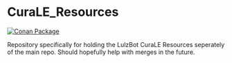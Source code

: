 # CuraLE_Resources

[![Conan Package](https://img.shields.io/github/actions/workflow/lulzbot3d/CuraLE_Resources/conan-package.yml?style=for-the-badge)](https://github.com/lulzbot3d/CuraLE_Resources/actions/workflows/conan-package.yml)

Repository specifically for holding the LulzBot CuraLE Resources seperately of the main repo. Should hopefully help with merges in the future.

